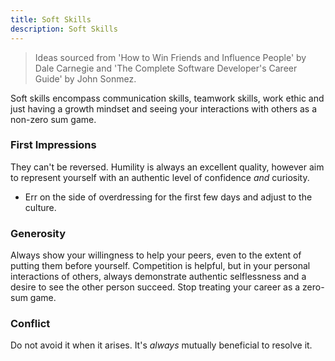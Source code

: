 ```yaml
---
title: Soft Skills
description: Soft Skills
---
```


> Ideas sourced from 'How to Win Friends and Influence People' by Dale Carnegie and 'The Complete Software Developer's Career Guide' by John Sonmez.

Soft skills encompass communication skills, teamwork skills, work ethic and just having a growth mindset and seeing your interactions with others as a non-zero sum game.

### First Impressions
They can't be reversed. Humility is always an excellent quality, however aim to represent yourself with an authentic level of confidence *and* curiosity. 
- Err on the side of overdressing for the first few days and adjust to the culture.

### Generosity
Always show your willingness to help your peers, even to the extent of putting them before yourself. Competition is helpful, but in your personal interactions of others, always demonstrate authentic selflessness and a desire to see the other person succeed. Stop treating your career as a zero-sum game.

### Conflict
Do not avoid it when it arises. It's *always* mutually beneficial to resolve it. 


